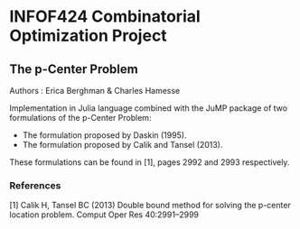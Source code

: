 # INFOF424 Combinatorial Optimization Project
## The p-Center Problem 

Authors : Erica Berghman & Charles Hamesse

Implementation in Julia language combined with the JuMP package of two formulations of the p-Center Problem:

- The formulation proposed by Daskin (1995). 
- The formulation proposed by Calik and Tansel (2013).

These formulations can be found in [1], pages 2992 and 2993 respectively.


### References
[1] Calik H, Tansel BC (2013) Double bound method for solving the p-center location problem. Comput Oper
Res 40:2991–2999
